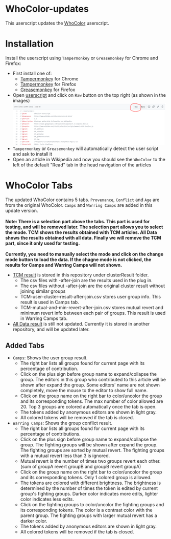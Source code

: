 # WhoColor-updates
This userscript updates the [WhoColor](https://github.com/wikiwho/WhoColor) userscript.
# Installation
Install the userscript using ``Tampermonkey`` or ``Greasemonkey`` for Chrome and Firefox:

* First install one of:
    * [Tampermonkey](https://chrome.google.com/webstore/detail/tampermonkey/dhdgffkkebhmkfjojejmpbldmpobfkfo/) for Chrome
    * [Tampermonkey](https://addons.mozilla.org/en-US/firefox/addon/tampermonkey/) for Firefox
    * [Greasemonkey](https://addons.mozilla.org/en-US/firefox/addon/greasemonkey/) for Firefox
* Open [userscript](https://github.com/kiku2333/WhoColor-updates/blob/master/WhoColor-updates.user.js) and click on ``Raw`` button on the top right (as shown in the images)
![Screenshot](/screenshot/raw-button.PNG)
* ``Tampermonkey`` or ``Greasemonkey`` will automatically detect the user script and ask to install it
* Open an article in Wikipedia and now you should see the ``WhoColor`` to the left of the default "Read" tab in the head navigation of the articles

# WhoColor Tabs
The updated WhoColor contains 5 tabs. ``Provenance``, ``Conflict`` and ``Age`` are from the original WhoColor. ``Camps`` and  ``Warring Camps`` are added in this update version.\
**<br />Note: There is a selection part above the tabs. This part is used for testing, and will be removed later. The selection part allows you to select the mode. TCM shows the results obtained with TCM articles. All Data shows the results obtained with all data. Finally we will remove the TCM part, since it only used for testing.<br /><br />Currently, you need to manually select the mode and click on the change mode button to load the data. If the chagne mode is not clicked, the results for Camps and Warring Camps will not shown.**
* [TCM result](/clusterResult) is stored in this repository under clusterResult folder.
    * The csv files with -after-join are the results used in the plug in.
    * The csv files without -after-join are the original cluster result without joining similar groups
    * TCM-user-cluster-result-after-join.csv stores user group info. This result is used in Camps tab.
    * TCM-mutual-and-min-revert-after-join.csv stores mutual revert and minimum revert info between each pair of groups. This result is used in Warring Camps tab.
* [All Data result](https://github.com/kiku2333/wikipedia-project) is still not updated. Currently it is stored in another repository, and will be updated later. 

## Added Tabs
* ``Camps``: Shows the user group result. 
    * The right bar lists all groups found for current page with its percentage of contribution.
    * Click on the plus sign before group name to expand/collapse the group. The editors in this group who contributed to this article will be shown after expand the group. Some editors' name are not shown completely, move the mouse to the editor to show full name. 
    * Click on the group name on the right bar to color/uncolor the group and its corresponding tokens. The max number of color allowed are 20. Top 3 groups are colored automatically once the tab is open.
    * The tokens added by anonymous editors are shown in light gray. 
    * All colored tokens will be removed if the tab is closed.
* ``Warring Camps``: Shows the group conflict result. 
    * The right bar lists all groups found for current page with its percentage of contributions.
    * Click on the plus sign before group name to expand/collapse the group. The fighting groups will be shown after expand the group. The fighting groups are sorted by mutual revert. The fighting groups with a mutual revert less than 3 is ignored. 
    * Mutual revert is the number of times two groups revert each other. (sum of groupA revert groupB and groupB revert groupA)
    * Click on the group name on the right bar to color/uncolor the group and its corresponding tokens. Only 1 colored group is allowed.
    * The tokens are colored with different brightness. The brightness is determined by the number of times the token is edited by current group's fighting groups. Darker color indicates more edits, lighter color indicates less edits.
    * Click on the fighting groups to color/uncolor the fighting groups and its corresponding tokens. The color is a contrast color with the parent group. The fighting groups with larger mutual revert has a darker color. 
    * The tokens added by anonymous editors are shown in light gray. 
    * All colored tokens will be removed if the tab is closed.

